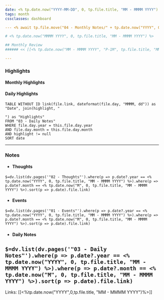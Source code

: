 ```yaml
---
date: <% tp.date.now("YYYY-MM-DD", 0, tp.file.title, "MM - MMMM YYYY") %>
tags: month
cssclasses: dashboard

--- <% await tp.file.move("04 - Monthly Notes/" + tp.date.now("YYYY", 0, tp.file.title, "MM - MMMM YYYY") + "/" + tp.file.title) %>

# <% tp.date.now("MMMM YYYY", 0, tp.file.title, "MM - MMMM YYYY") %>

## Monthly Review
###### << [[<% tp.date.now("MM - MMMM YYYY", "P-1M", tp.file.title, "MM - MMMM YYYY") %>|<% tp.date.now("MMMM YYYY", "P-1M", tp.file.title, "MMMM YYYY") %>]] - [[<% tp.date.now("MM - MMMM YYYY", "P1M", tp.file.title, "MM - MMMM YYYY") %>|<% tp.date.now("MMMM YYYY", "P1M", tp.file.title, "MMMM YYYY") %>]] >>

---
```

### Highlights
#### Monthly Highlights

#### Daily Highlights
```dataview
TABLE WITHOUT ID link(file.link, dateformat(file.day, "MMMM, dd")) as "Date", join(highlight, "

") as "Highlights"
FROM "03 - Daily Notes"
WHERE file.day.year = this.file.day.year
AND file.day.month = this.file.day.month
AND highlight != null
SORT date
```
---
### Notes
- #### Thoughts
`$=dv.list(dv.pages('"02 - Thoughts"').where(p => p.date?.year == <% tp.date.now("YYYY", 0, tp.file.title, "MM - MMMM YYYY") %>).where(p => p.date?.month == <% tp.date.now("M", 0, tp.file.title, "MM - MMMM YYYY") %>).sort(p => p.date).file.link)`
- #### Events
`$=dv.list(dv.pages('"01 - Events"').where(p => p.date?.year == <% tp.date.now("YYYY", 0, tp.file.title, "MM - MMMM YYYY") %>).where(p => p.date?.month == <% tp.date.now("M", 0, tp.file.title, "MM - MMMM YYYY") %>).sort(p => p.date).file.link)`
- #### Daily Notes
`$=dv.list(dv.pages('"03 - Daily Notes"').where(p => p.date?.year == <% tp.date.now("YYYY", 0, tp.file.title, "MM - MMMM YYYY") %>).where(p => p.date?.month == <% tp.date.now("M", 0, tp.file.title, "MM - MMMM YYYY") %>).sort(p => p.date).file.link)`
---
Links: [[<%tp.date.now("YYYY",0,tp.file.title, "MM - MMMM YYYY")%>]]